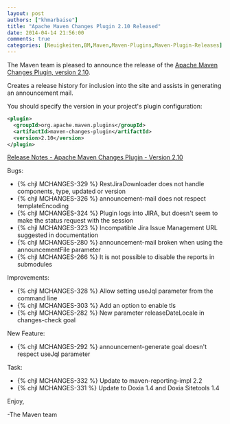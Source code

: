 ```yaml
---
layout: post
authors: ["khmarbaise"]
title: "Apache Maven Changes Plugin 2.10 Released"
date: 2014-04-14 21:56:00
comments: true
categories: [Neuigkeiten,BM,Maven,Maven-Plugins,Maven-Plugin-Releases]
---
```

The Maven team is pleased to announce the release of 
the [Apache Maven Changes Plugin, version 2.10](http://maven.apache.org/plugins/maven-changes-plugin/).

Creates a release history for inclusion into the site and assists in generating an announcement mail.


You should specify the version in your project's plugin configuration:

``` xml
<plugin>
  <groupId>org.apache.maven.plugins</groupId>
  <artifactId>maven-changes-plugin</artifactId>
  <version>2.10</version>
</plugin>
```
<!-- more -->

[Release Notes - Apache Maven Changes Plugin - Version 2.10](http://jira.codehaus.org/secure/ReleaseNote.jspa?projectId=11212&version=19130&styleName=Html)

Bugs:

 * {% chjl MCHANGES-329 %} RestJiraDownloader does not handle components, type, updated or version
 * {% chjl MCHANGES-326 %} announcement-mail does not respect templateEncoding
 * {% chjl MCHANGES-324 %} Plugin logs into JIRA, but doesn't seem to make the status request with the session
 * {% chjl MCHANGES-323 %} Incompatible Jira Issue Management URL suggested in documentation
 * {% chjl MCHANGES-280 %} announcement-mail broken when using the announcementFile parameter
 * {% chjl MCHANGES-266 %} It is not possible to disable the reports in submodules

Improvements:

 * {% chjl MCHANGES-328 %} Allow setting useJql parameter from the command line
 * {% chjl MCHANGES-303 %} Add an option to enable tls
 * {% chjl MCHANGES-282 %} New parameter releaseDateLocale in changes-check goal

New Feature:

 * {% chjl MCHANGES-292 %} announcement-generate goal doesn't respect useJql parameter

Task:

 * {% chjl MCHANGES-332 %} Update to maven-reporting-impl 2.2
 * {% chjl MCHANGES-331 %} Update to Doxia 1.4 and Doxia Sitetools 1.4


Enjoy,

-The Maven team
